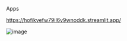 Apps


https://hofikvefw79il6v9wnoddk.streamlit.app/


![image](https://github.com/zakonreal/Stock/assets/106015877/5ce208cf-6480-458c-8e84-0a4122010468)


